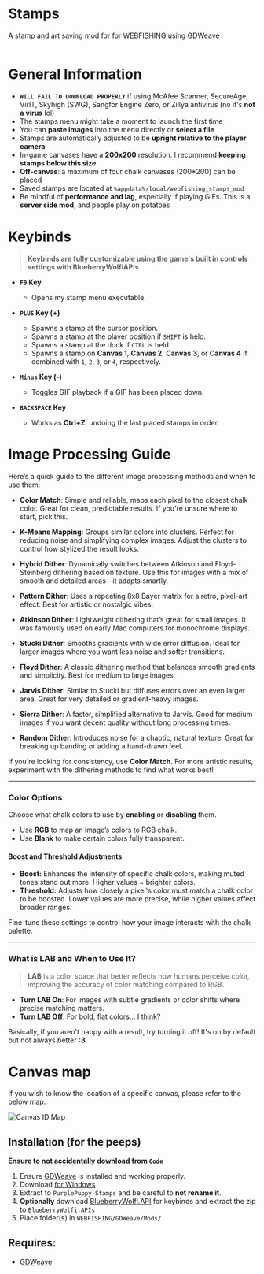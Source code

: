 # Stamps
A stamp and art saving mod for for WEBFISHING using GDWeave

<p align="center"><img src=""/></p>


# General Information
- **`WILL FAIL TO DOWNLOAD PROPERLY`** if using McAfee Scanner, SecureAge, VirIT, Skyhigh (SWG), Sangfor Engine Zero, or Zillya antivirus (no it's **not a virus** lol)
- The stamps menu might take a moment to launch the first time
- You can **paste images** into the menu directly or **select a file**
- Stamps are automatically adjusted to be **upright relative to the player camera**
- In-game canvases have a **200x200** resolution. I recommend **keeping stamps below this size**
- **Off-canvas**: a maximum of four chalk canvases (200*200) can be placed
- Saved stamps are located at `%appdata%/local/webfishing_stamps_mod`
- Be mindful of **performance and lag**, especially if playing GIFs. This is a **server side mod**, and people play on potatoes



# Keybinds
> **Keybinds are fully customizable using the game's built in controls settings with BlueberryWolfiAPIs**

- **`F9` Key**  
  - Opens my stamp menu executable.

- **`PLUS` Key (+)**  
  - Spawns a stamp at the cursor position.
  - Spawns a stamp at the player position if `SHIFT` is held.
  - Spawns a stamp at the dock if `CTRL` is held.
  - Spawns a stamp on **Canvas 1**, **Canvas 2**, **Canvas 3**, or **Canvas 4** if combined with `1`, `2`, `3`, or `4`, respectively.

- **`Minus` Key (-)**  
  - Toggles GIF playback if a GIF has been placed down.

- **`BACKSPACE` Key**  
  - Works as **Ctrl+Z**, undoing the last placed stamps in order.




# Image Processing Guide

Here’s a quick guide to the different image processing methods and when to use them:

- **Color Match**: Simple and reliable, maps each pixel to the closest chalk color. Great for clean, predictable results. If you're unsure where to start, pick this.

- **K-Means Mapping**: Groups similar colors into clusters. Perfect for reducing noise and simplifying complex images. Adjust the clusters to control how stylized the result looks.

- **Hybrid Dither**: Dynamically switches between Atkinson and Floyd-Steinberg dithering based on texture. Use this for images with a mix of smooth and detailed areas—it adapts smartly.

- **Pattern Dither**: Uses a repeating 8x8 Bayer matrix for a retro, pixel-art effect. Best for artistic or nostalgic vibes.

- **Atkinson Dither**: Lightweight dithering that’s great for small images. It was famously used on early Mac computers for monochrome displays.

- **Stucki Dither**: Smooths gradients with wide error diffusion. Ideal for larger images where you want less noise and softer transitions.

- **Floyd Dither**: A classic dithering method that balances smooth gradients and simplicity. Best for medium to large images.

- **Jarvis Dither**: Similar to Stucki but diffuses errors over an even larger area. Great for very detailed or gradient-heavy images.

- **Sierra Dither**: A faster, simplified alternative to Jarvis. Good for medium images if you want decent quality without long processing times.

- **Random Dither**: Introduces noise for a chaotic, natural texture. Great for breaking up banding or adding a hand-drawn feel.

If you're looking for consistency, use **Color Match**. For more artistic results, experiment with the dithering methods to find what works best!

---

### **Color Options**

Choose what chalk colors to use by **enabling** or **disabling** them.

- Use **RGB** to map an image’s colors to RGB chalk.  
- Use **Blank** to make certain colors fully transparent.

#### **Boost and Threshold Adjustments**
- **Boost:** Enhances the intensity of specific chalk colors, making muted tones stand out more. Higher values = brighter colors.  
- **Threshold:** Adjusts how closely a pixel's color must match a chalk color to be boosted. Lower values are more precise, while higher values affect broader ranges.

Fine-tune these settings to control how your image interacts with the chalk palette.

---

### **What is LAB and When to Use It?**

>**LAB** is a color space that better reflects how humans perceive color, improving the accuracy of color matching compared to RGB.

- **Turn LAB On**: For images with subtle gradients or color shifts where precise matching matters.  
- **Turn LAB Off**: For bold, flat colors... I think?

Basically, if you aren't happy with a result, try turning it off! It's on by default but not always better **:3**




# Canvas map
If you wish to know the location of a specific canvas, please refer to the below map.
<p align="left">
  <img src="https://github.com/unpaid-intern/StampMod/blob/main/MAP.png?raw=true" alt="Canvas ID Map"/>
</p>



## Installation (for the peeps)
**Ensure to not accidentally download from `Code`**
1. Ensure [GDWeave](https://github.com/NotNite/GDWeave) is installed and working properly.
2. Download [for Windows]()
3. Extract to `PurplePuppy-Stamps` and be careful to **not rename it**.
4. **Optionally** download [BlueberryWolfi.API](https://github.com/BlueberryWolf/APIs/releases/latest/download/BlueberryWolfi.APIs.zip) for keybinds and extract the zip to `BlueberryWolfi.APIs`
5. Place folder(s) in `WEBFISHING/GDWeave/Mods/`

## Requires:
- [GDWeave](https://github.com/NotNite/GDWeave/tree/main)
